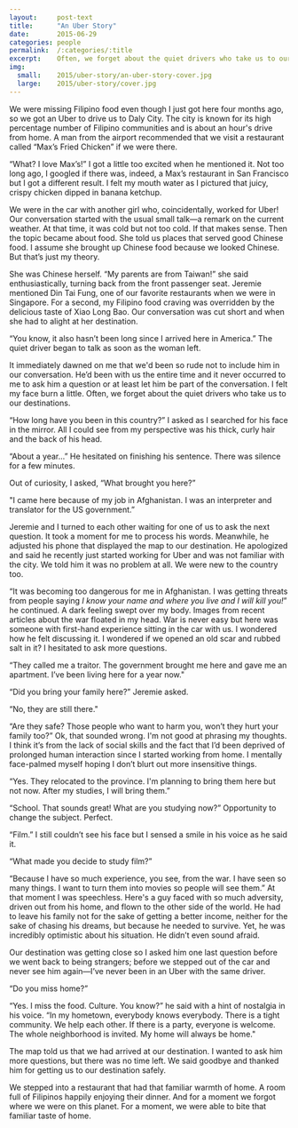 ```yaml
---
layout:     post-text
title:      "An Uber Story"
date:       2015-06-29
categories: people
permalink:  /:categories/:title
excerpt:    Often, we forget about the quiet drivers who take us to our destinations.
img:
  small:    2015/uber-story/an-uber-story-cover.jpg
  large:    2015/uber-story/cover.jpg
---
```

We were missing Filipino food even though I just got here four months ago, so we got an Uber to drive us to Daly City. The city is known for its high percentage number of Filipino communities and is about an hour's drive from home. A man from the airport recommended that we visit a restaurant called “Max’s Fried Chicken” if we were there.

“What? I love Max’s!” I got a little too excited when he mentioned it. Not too long ago, I googled if there was, indeed, a Max’s restaurant in San Francisco but I got a different result. I felt my mouth water as I pictured that juicy, crispy chicken dipped in banana ketchup.

We were in the car with another girl who, coincidentally, worked for Uber! Our conversation started with the usual small talk—a remark on the current weather. At that time, it was cold but not too cold. If that makes sense. Then the topic became about food. She told us places that served good Chinese food. I assume she brought up Chinese food because we looked Chinese. But that’s just my theory.

She was Chinese herself. “My parents are from Taiwan!” she said enthusiastically, turning back from the front passenger seat. Jeremie mentioned Din Tai Fung, one of our favorite restaurants when we were in Singapore. For a second, my Filipino food craving was overridden by the delicious taste of Xiao Long Bao. Our conversation was cut short and when she had to alight at her destination.

“You know, it also hasn’t been long since I arrived here in America.” The quiet driver began to talk as soon as the woman left.

It immediately dawned on me that we'd been so rude not to include him in our conversation. He’d been with us the entire time and it never occurred to me to ask him a question or at least let him be part of the conversation. I felt my face burn a little. Often, we forget about the quiet drivers who take us to our destinations.

“How long have you been in this country?” I asked as I searched for his face in the mirror. All I could see from my perspective was his thick, curly hair and the back of his head.

“About a year...” He hesitated on finishing his sentence. There was silence for a few minutes.

Out of curiosity, I asked, “What brought you here?”

"I came here because of my job in Afghanistan. I was an interpreter and translator for the US government.”

Jeremie and I turned to each other waiting for one of us to ask the next question. It took a moment for me to process his words. Meanwhile, he adjusted his phone that displayed the map to our destination. He apologized and said he recently just started working for Uber and was not familiar with the city. We told him it was no problem at all. We were new to the country too.

“It was becoming too dangerous for me in Afghanistan. I was getting threats from people saying <i>I know your name and where you live and I will kill you!</i>” he continued. A dark feeling swept over my body. Images from recent articles about the war floated in my head. War is never easy but here was someone with first-hand experience sitting in the car with us. I wondered how he felt discussing it. I wondered if we opened an old scar and rubbed salt in it? I hesitated to ask more questions.

“They called me a traitor. The government brought me here and gave me an apartment. I’ve been living here for a year now."

“Did you bring your family here?” Jeremie asked.

“No, they are still there."

“Are they safe? Those people who want to harm you, won’t they hurt your family too?” Ok, that sounded wrong. I'm not good at phrasing my thoughts. I think it’s from the lack of social skills and the fact that I’d been deprived of prolonged human interaction since I started working from home. I mentally face-palmed myself hoping I don’t blurt out more insensitive things.

“Yes. They relocated to the province. I'm planning to bring them here but not now. After my studies, I will bring them.”

“School. That sounds great! What are you studying now?” Opportunity to change the subject. Perfect.

“Film.” I still couldn’t see his face but I sensed a smile in his voice as he said it.

“What made you decide to study film?”

“Because I have so much experience, you see, from the war. I have seen so many things. I want to turn them into movies so people will see them.” At that moment I was speechless. Here's a guy faced with so much adversity, driven out from his home, and flown to the other side of the world. He had to leave his family not for the sake of getting a better income, neither for the sake of chasing his dreams, but because he needed to survive. Yet, he was incredibly optimistic about his situation. He didn’t even sound afraid.

Our destination was getting close so I asked him one last question before we went back to being strangers; before we stepped out of the car and never see him again—I’ve never been in an Uber with the same driver.

“Do you miss home?”

“Yes. I miss the food. Culture. You know?” he said with a hint of nostalgia in his voice. “In my hometown, everybody knows everybody. There is a tight community. We help each other. If there is a party, everyone is welcome. The whole neighborhood is invited. My home will always be home."

The map told us that we had arrived at our destination. I wanted to ask him more questions, but there was no time left. We said goodbye and thanked him for getting us to our destination safely.

We stepped into a restaurant that had that familiar warmth of home. A room full of Filipinos happily enjoying their dinner. And for a moment we forgot where we were on this planet. For a moment, we were able to bite that familiar taste of home.
